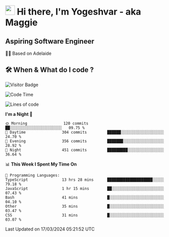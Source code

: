 <h1><img src="https://emojis.slackmojis.com/emojis/images/1531849430/4246/blob-sunglasses.gif?1531849430" width="30"/> Hi there, I'm Yogeshvar - aka Maggie</h1>

## Aspiring Software Engineer
🏂🏻  Based on Adelaide 

## 🛠 When & What do I code ?  

![Visitor Badge](https://visitor-badge.feriirawann.repl.co?username=yogeshvar&repo=yogeshvar&label=Visitors&style=plastic&color=%23457BFF&contentType=svg)

<!--START_SECTION:waka-->
![Code Time](http://img.shields.io/badge/Code%20Time-2%2C756%20hrs%2023%20mins-blue)

![Lines of code](https://img.shields.io/badge/From%20Hello%20World%20I%27ve%20Written-4.1%20million%20lines%20of%20code-blue)

**I'm a Night 🦉** 

```text
🌞 Morning                120 commits         ██░░░░░░░░░░░░░░░░░░░░░░░   09.75 % 
🌆 Daytime                304 commits         ██████░░░░░░░░░░░░░░░░░░░   24.70 % 
🌃 Evening                356 commits         ███████░░░░░░░░░░░░░░░░░░   28.92 % 
🌙 Night                  451 commits         █████████░░░░░░░░░░░░░░░░   36.64 % 
```


📊 **This Week I Spent My Time On** 

```text
💬 Programming Languages: 
TypeScript               13 hrs 28 mins      ████████████████████░░░░░   79.18 % 
JavaScript               1 hr 15 mins        ██░░░░░░░░░░░░░░░░░░░░░░░   07.43 % 
Bash                     41 mins             █░░░░░░░░░░░░░░░░░░░░░░░░   04.10 % 
Other                    35 mins             █░░░░░░░░░░░░░░░░░░░░░░░░   03.47 % 
CSS                      31 mins             █░░░░░░░░░░░░░░░░░░░░░░░░   03.07 % 
```


 Last Updated on 17/03/2024 05:21:52 UTC
<!--END_SECTION:waka-->

